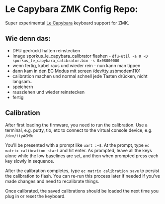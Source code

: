 # Le Capybara ZMK Config Repo:

Super experimental [Le Capybara](https://github.com/sporkus/le_capybara_keyboard/) keyboard support for ZMK.

## Wie denn das:
- DFU gedrückt halten reinstecken
- Image sporkus_le_capybara_calibrator flashen - `dfu-util -a 0 -D sporkus_le_capybara_calibrator.bin -s 0x08000000`
- wenn fertig, kabel raus und wieder rein - nun kann man tippen 
- dann kam in den EC Modus mit screen /dev/tty.usbmodem1101
- calibration machen und normal schnell jede Tasten drücken, nicht langsam.. 
- speichern
- rausziehen und wieder reinstecken
- fertig

## Calibration

After first loading the firmware, you need to run the calibration. Use a terminal, e.g. putty, tio, etc to connect to the virtual console device, e.g. `/dev/ttyACM0`:

You'll be presented with a prompt like `uart :~$`. At the prompt, type `ec matrix calibration start` and hit enter. As prompted, leave all the keys alone while the low baselines are set, and then when prompted press each key slowly in sequence.

After the calibration completes, type `ec matrix calibration save` to persist the calibration to flash. You can re-run this process later if needed if you've made changes and need to recalibrate things.

Once calibrated, the saved calibrations should be loaded the next time you plug in or reset the keyboard.
